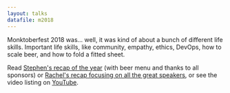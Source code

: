 ```yaml
---
layout: talks
datafile: m2018
---
```


Monktoberfest 2018 was... well, it was kind of about a bunch of different life skills.  Important life skills, like community, empathy, ethics, DevOps, how to scale beer, and how to fold a fitted sheet.

Read [Stephen's recap of the year](https://redmonk.com/sogrady/2018/10/08/the-2018-monktoberfest/) (with beer menu and thanks to all sponsors) or [Rachel's recap focusing on all the great speakers](https://redmonk.com/rstephens/2018/10/24/monktoberfest-2018/), or see the video listing on [YouTube](https://www.youtube.com/playlist?list=PLvsKqlNNP3R-C0yvEeT58kxa37tljgDDB).